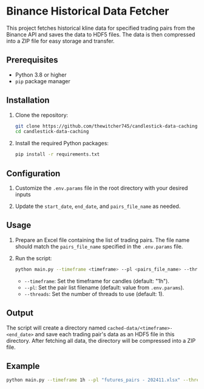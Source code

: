 # Binance Historical Data Fetcher

This project fetches historical kline data for specified trading pairs from the Binance API and saves the data to HDF5 files. The data is then
compressed into a ZIP file for easy storage and transfer.

## Prerequisites

- Python 3.8 or higher
- `pip` package manager

## Installation

1. Clone the repository:

    ```bash
    git clone https://github.com/thewitcher745/candlestick-data-caching
    cd candlestick-data-caching
    ```

2. Install the required Python packages:

    ```bash
    pip install -r requirements.txt
    ```

## Configuration

1. Customize the `.env.params` file in the root directory with your desired inputs

2. Update the `start_date`, `end_date`, and `pairs_file_name` as needed.

## Usage

1. Prepare an Excel file containing the list of trading pairs. The file name should match the `pairs_file_name` specified in the `.env.params` file.

2. Run the script:

    ```bash
    python main.py --timeframe <timeframe> --pl <pairs_file_name> --threads <number_of_threads>
    ```

    - `--timeframe`: Set the timeframe for candles (default: "1h").
    - `--pl`: Set the pair list filename (default: value from `.env.params`).
    - `--threads`: Set the number of threads to use (default: 1).

## Output

The script will create a directory named `cached-data/<timeframe>-<end_date>` and save each trading pair's data as an HDF5 file in this directory.
After fetching all data, the directory will be compressed into a ZIP file.

## Example

```bash
python main.py --timeframe 1h --pl "futures_pairs - 202411.xlsx" --threads 10